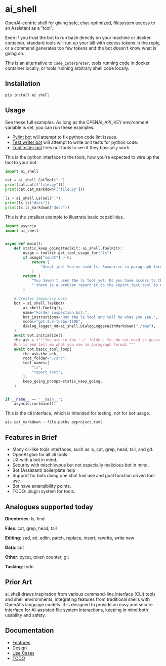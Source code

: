 # ai_shell

OpenAI-centric shell for giving safe, chat-optimized, filesystem access to an Assistant as a "tool".

Even if you trust the bot to run bash directly on your machine or docker container, standard tools will run up your
bill with excess tokens in the reply, or a command generates too few tokens and the bot doesn't know what is
going on.

This is an alternative to `code_interpreter`, tools running code in docker container locally, or tools running arbitrary shell code locally.

## Installation

`pip install ai_shell`

## Usage

See these full examples. As long as the OPENAI_API_KEY environment variable is set, you can run these examples.

- [Pylint bot](example_pylint_bot.py) will attempt to fix python code lint issues.
- [Test writer bot](example_test_writer_bot.py) will attempt to write unit tests for python code.
- [Tool tester bot](example_tool_tester_bot.py) tries out tools to see if they basically work.

This is the python interface to the tools, how you're expected to wire up the tool to your bot.

```python
import ai_shell

cat = ai_shell.CatTool(".")
print(cat.cat(["file.py"]))
print(cat.cat_markdown(["file.py"]))

ls = ai_shell.LsTool(".")
print(ls.ls("docs"))
print(ls.ls_markdown("docs"))
```

This is the smallest example to illustrate basic capabilities.

```python
import asyncio
import ai_shell


async def main():
    def static_keep_going(toolkit: ai_shell.ToolKit):
        usage = toolkit.get_tool_usage_for("ls")
        if usage["count"] > 0:
            return (
                "Great job! You've used ls. Summarize in paragraph form and we're done."
            )
        return (
            "You haven't used the ls tool yet. Do you have access to the ls tool? If"
            " there is a problem report it to the report_text tool to end the session."
        )

    # Creates temporary bots
    bot = ai_shell.TaskBot(
        ai_shell.Config(),
        name="Folder inspection bot.",
        bot_instructions="Run the ls tool and tell me what you see.",
        model="gpt-3.5-turbo-1106",
        dialog_logger_md=ai_shell.DialogLoggerWithMarkdown("./tmp"),
    )
    await bot.initialize()
    the_ask = f"""You are in the './' folder. You do not need to guess the pwd, it is './'. 
    Run ls and tell me what you see in paragraph format."""
    await bot.basic_tool_loop(
        the_ask=the_ask,
        root_folder="./src",
        tool_names=[
            "ls",
            "report_text",
        ],
        keep_going_prompt=static_keep_going,
    )


if __name__ == "__main__":
    asyncio.run(main())
```

This is the cli interface, which is intended for testing, not for bot usage.

```shell
ais cat_markdown --file-paths pyproject.toml
```

## Features in Brief

- Many cli-like tools interfaces, such as ls, cat, grep, head, tail, and git.
- OpenAI glue for all cli tools.
- UX with a bot in mind.
- Security with mischievous but not especially malicious bot in mind.
- Bot (Assistant) boilerplate help
- Support for bots doing one shot tool use and goal function driven tool use.
- Bot have extensibility points.
- TODO: plugin system for tools.

## Analogues supported today

**Directories**: ls, find

**Files**: cat, grep, head, tail

**Editing**: sed, ed, edlin, patch, replace, insert, rewrite, write new

**Data**: cut

**Other**: pycat, token counter, git

**Tasking**: todo

## Prior Art

ai_shell draws inspiration from various command-line interface (CLI) tools and shell environments, integrating
features from traditional shells with OpenAI's language models. It is designed to provide an easy and secure interface
for AI-assisted file system interactions, keeping in mind both usability and safety.

## Documentation

- [Features](https://github.com/matthewdeanmartin/ai_shell/blob/main/docs/Features.md)
- [Design](https://github.com/matthewdeanmartin/ai_shell/blob/main/docs/Design.md)
- [Use Cases](https://github.com/matthewdeanmartin/ai_shell/blob/main/docs/Usecases.md)
- [TODO](https://github.com/matthewdeanmartin/ai_shell/blob/main/docs/TODO.md)
